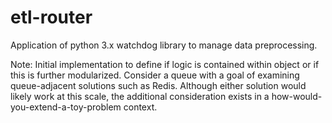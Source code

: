 # etl-router
Application of python 3.x watchdog library to manage data preprocessing.

Note:
Initial implementation to define if logic is contained within object or if this is further modularized.  Consider a queue with a goal of examining queue-adjacent solutions such as Redis.  Although either solution would likely work at this scale, the additional consideration exists in a how-would-you-extend-a-toy-problem context.
